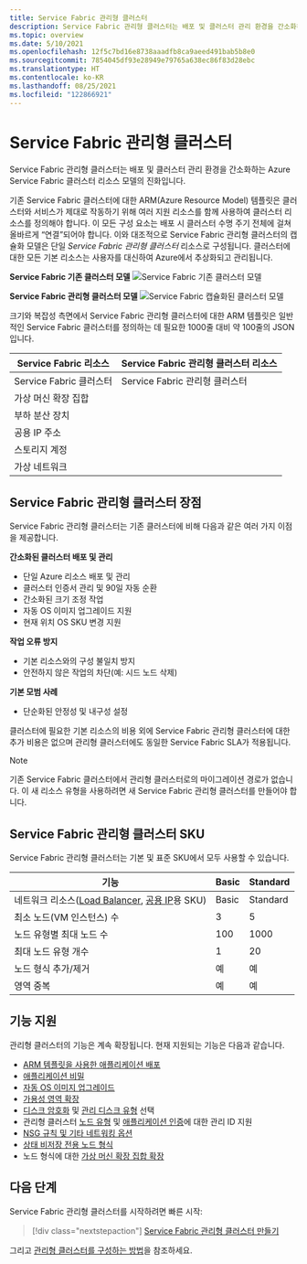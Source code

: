 ```yaml
---
title: Service Fabric 관리형 클러스터
description: Service Fabric 관리형 클러스터는 배포 및 클러스터 관리 환경을 간소화하는 Azure Service Fabric 클러스터 리소스 모델의 진화입니다.
ms.topic: overview
ms.date: 5/10/2021
ms.openlocfilehash: 12f5c7bd16e8738aaadfb8ca9aeed491bab5b8e0
ms.sourcegitcommit: 7854045df93e28949e79765a638ec86f83d28ebc
ms.translationtype: HT
ms.contentlocale: ko-KR
ms.lasthandoff: 08/25/2021
ms.locfileid: "122866921"
---
```

# <a name="service-fabric-managed-clusters"></a>Service Fabric 관리형 클러스터

Service Fabric 관리형 클러스터는 배포 및 클러스터 관리 환경을 간소화하는 Azure Service Fabric 클러스터 리소스 모델의 진화입니다.

기존 Service Fabric 클러스터에 대한 ARM(Azure Resource Model) 템플릿은 클러스터와 서비스가 제대로 작동하기 위해 여러 지원 리소스를 함께 사용하여 클러스터 리소스를 정의해야 합니다. 이 모든 구성 요소는 배포 시 클러스터 수명 주기 전체에 걸쳐 올바르게 “연결”되어야 합니다. 이와 대조적으로 Service Fabric 관리형 클러스터의 캡슐화 모델은 단일 *Service Fabric 관리형 클러스터* 리소스로 구성됩니다. 클러스터에 대한 모든 기본 리소스는 사용자를 대신하여 Azure에서 추상화되고 관리됩니다.

**Service Fabric 기존 클러스터 모델**
![Service Fabric 기존 클러스터 모델][sf-composition]

**Service Fabric 관리형 클러스터 모델**
![Service Fabric 캡슐화된 클러스터 모델][sf-encapsulation]

크기와 복잡성 측면에서 Service Fabric 관리형 클러스터에 대한 ARM 템플릿은 일반적인 Service Fabric 클러스터를 정의하는 데 필요한 1000줄 대비 약 100줄의 JSON입니다.

| Service Fabric 리소스 | Service Fabric 관리형 클러스터 리소스 |
|----------|-----------|
| Service Fabric 클러스터 | Service Fabric 관리형 클러스터 |
| 가상 머신 확장 집합 | |
| 부하 분산 장치 | |
| 공용 IP 주소 | |
| 스토리지 계정 | |
| 가상 네트워크 | |

## <a name="service-fabric-managed-cluster-advantages"></a>Service Fabric 관리형 클러스터 장점
Service Fabric 관리형 클러스터는 기존 클러스터에 비해 다음과 같은 여러 가지 이점을 제공합니다.

**간소화된 클러스터 배포 및 관리**
- 단일 Azure 리소스 배포 및 관리
- 클러스터 인증서 관리 및 90일 자동 순환
- 간소화된 크기 조정 작업
- 자동 OS 이미지 업그레이드 지원
- 현재 위치 OS SKU 변경 지원

**작업 오류 방지**
- 기본 리소스와의 구성 불일치 방지
- 안전하지 않은 작업의 차단(예: 시드 노드 삭제)

**기본 모범 사례**
- 단순화된 안정성 및 내구성 설정

클러스터에 필요한 기본 리소스의 비용 외에 Service Fabric 관리형 클러스터에 대한 추가 비용은 없으며 관리형 클러스터에도 동일한 Service Fabric SLA가 적용됩니다.

> [!NOTE]
> 기존 Service Fabric 클러스터에서 관리형 클러스터로의 마이그레이션 경로가 없습니다. 이 새 리소스 유형을 사용하려면 새 Service Fabric 관리형 클러스터를 만들어야 합니다.

## <a name="service-fabric-managed-cluster-skus"></a>Service Fabric 관리형 클러스터 SKU

Service Fabric 관리형 클러스터는 기본 및 표준 SKU에서 모두 사용할 수 있습니다.

| 기능 | Basic | Standard |
| ------- | ----- | -------- |
| 네트워크 리소스([Load Balancer](../load-balancer/skus.md), [공용 IP](../virtual-network/public-ip-addresses.md)용 SKU) | Basic | Standard |
| 최소 노드(VM 인스턴스) 수 | 3 | 5 |
| 노드 유형별 최대 노드 수 | 100 | 1000 |
| 최대 노드 유형 개수 | 1 | 20 |
| 노드 형식 추가/제거 | 예 | 예 |
| 영역 중복 | 예 | 예 |

## <a name="feature-support"></a>기능 지원

관리형 클러스터의 기능은 계속 확장됩니다. 현재 지원되는 기능은 다음과 같습니다.

* [ARM 템플릿을 사용한 애플리케이션 배포](how-to-managed-cluster-app-deployment-template.md)
* [애플리케이션 비밀](how-to-managed-cluster-application-secrets.md)
* [자동 OS 이미지 업그레이드](how-to-managed-cluster-configuration.md#enable-automatic-os-image-upgrades)
* [가용성 영역 확장](how-to-managed-cluster-availability-zones.md)
* [디스크 암호화](how-to-enable-managed-cluster-disk-encryption.md) 및 [관리 디스크 유형](how-to-managed-cluster-managed-disk.md) 선택
* 관리형 클러스터 [노드 유형](how-to-managed-identity-managed-cluster-virtual-machine-scale-sets.md) 및 [애플리케이션 인증](how-to-managed-cluster-application-managed-identity.md)에 대한 관리 ID 지원
* [NSG 규칙 및 기타 네트워킹 옵션](how-to-managed-cluster-networking.md)
* [상태 비저장 전용 노드 형식](how-to-managed-cluster-stateless-node-type.md)
* 노드 형식에 대한 [가상 머신 확장 집합 확장](how-to-managed-cluster-vmss-extension.md)

## <a name="next-steps"></a>다음 단계

Service Fabric 관리형 클러스터를 시작하려면 빠른 시작:

> [!div class="nextstepaction"]
> [Service Fabric 관리형 클러스터 만들기](quickstart-managed-cluster-template.md)

그리고 [관리형 클러스터를 구성하는 방법](how-to-managed-cluster-configuration.md)을 참조하세요.

[sf-composition]: ./media/overview-managed-cluster/sfrp-composition-resource.png
[sf-encapsulation]: ./media/overview-managed-cluster/sfrp-encapsulated-resource.png